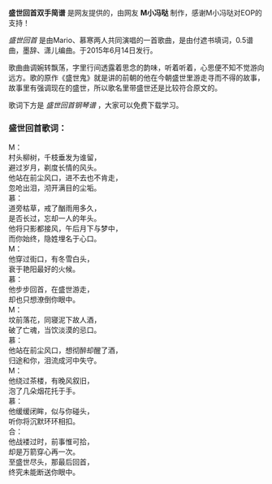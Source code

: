 

**盛世回首双手简谱** 是网友提供的，由网友 **M小冯哒** 制作，感谢M小冯哒对EOP的支持！

_盛世回首_ 是由Mario、慕寒两人共同演唱的一首歌曲，是由付遮书填词，0.5谱曲，墨辞、潇儿编曲。于2015年6月14日发行。

歌曲曲调婉转飘荡，字里行间透露着思念的韵味，听着听着，心思便不知不觉游向远方。歌的原作《盛世鬼》就是讲的前朝的他在今朝盛世里游走寻而不得的故事，故事里有强调现在的盛世，所以歌名里带盛世还是比较符合原文的。

歌词下方是 _盛世回首钢琴谱_ ，大家可以免费下载学习。

### 盛世回首歌词：

M：  
村头柳树，千枝垂发为谁留，  
避过岁月，剃度长情的风头。  
他站在前尘风口，进不去也不肯走，  
忽呛出泪，沏开满目的尘垢。  
慕：  
道旁枯草，戒了酗雨用多久，  
是否长过，忘却一人的年头。  
他将只影都接风，午后月下与梦中，  
而你始终，隐姓埋名于心口。  
M：  
他穿过街口，有冬雪白头，  
衰于艳阳最好的火候。  
慕：  
他步步回首，在盛世游走，  
却也只想潦倒你眼中。  
M：  
坟前落花，同寝泥下故人酒，  
破了亡魂，当饮淡漠的忌口。  
慕：  
他站在前尘风口，想彻醉却醒了酒，  
归途和你，泪流成河中失守。  
M：  
他绕过茶楼，有晚风叙旧，  
泡了几朵烟花托于手。  
慕：  
他缓缓闭眸，似与你碰头，  
听你将沉默环环相扣。  
合：  
他战褛过时，前事惟可拾，  
却是万箭穿心再一次。  
至盛世尽头，那最后回首，  
终究未能断送你眼中。


